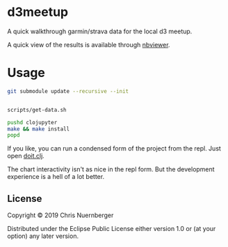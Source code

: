 # d3meetup

A quick walkthrough garmin/strava data for the local d3 meetup.

A quick view of the results is available through [nbviewer](https://nbviewer.jupyter.org/github/cnuernber/d3meetup/blob/3b9e33d6e1b622983bef9a0a9983c868940b378f/walkthrough.ipynb).

# Usage

```bash
git submodule update --recursive --init


scripts/get-data.sh

pushd clojupyter
make && make install
popd
```

If you like, you can run a condensed form of the project from the repl.  Just open [doit.clj](src/d3meetup/doit.clj).

The chart interactivity isn't as nice in the repl form.  But the development experience is a hell of a lot better.

## License

Copyright © 2019 Chris Nuernberger

Distributed under the Eclipse Public License either version 1.0 or (at
your option) any later version.
